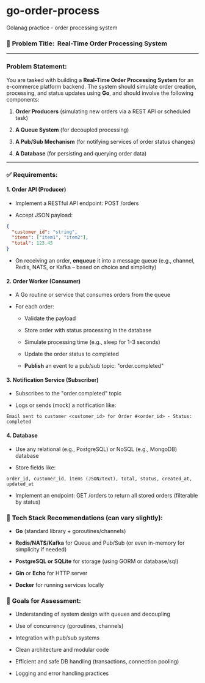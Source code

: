 # go-order-process
Golanag practice - order processing system
### **🧪** **Problem Title:**  **Real-Time Order Processing System**

---
### **Problem Statement:**

You are tasked with building a **Real-Time Order Processing System** for an e-commerce platform backend. The system should simulate order creation, processing, and status updates using **Go**, and should involve the following components:

1. **Order Producers** (simulating new orders via a REST API or scheduled task)
    
2. **A Queue System** (for decoupled processing)
    
3. **A Pub/Sub Mechanism** (for notifying services of order status changes)
    
4. **A Database** (for persisting and querying order data)
    

---

### **✅** **Requirements:**

  #### **1.** **Order API (Producer)**
- Implement a RESTful API endpoint: POST /orders
    
- Accept JSON payload:
```JSON
{
  "customer_id": "string",
  "items": ["item1", "item2"],
  "total": 123.45
}
```
- On receiving an order, **enqueue** it into a message queue (e.g., channel, Redis, NATS, or Kafka – based on choice and simplicity)

#### **2.** **Order Worker (Consumer)**
- A Go routine or service that consumes orders from the queue
    
- For each order:
    
    - Validate the payload
        
    - Store order with status processing in the database
        
    - Simulate processing time (e.g., sleep for 1-3 seconds)
        
    - Update the order status to completed
        
    - **Publish** an event to a pub/sub topic: "order.completed"
#### **3.** **Notification Service (Subscriber)**

- Subscribes to the "order.completed" topic
    
- Logs or sends (mock) a notification like:
```
Email sent to customer <customer_id> for Order #<order_id> - Status: completed
```
#### **4.** **Database**

- Use any relational (e.g., PostgreSQL) or NoSQL (e.g., MongoDB) database
    
- Store fields like:
```
order_id, customer_id, items (JSON/text), total, status, created_at, updated_at
```
- Implement an endpoint: GET /orders to return all stored orders (filterable by status)


### **🧰** **Tech Stack Recommendations (can vary slightly):**

- **Go** (standard library + goroutines/channels)
    
- **Redis/NATS/Kafka** for Queue and Pub/Sub (or even in-memory for simplicity if needed)
    
- **PostgreSQL or SQLite** for storage (using GORM or database/sql)
    
- **Gin** or **Echo** for HTTP server
    
- **Docker** for running services locally

### **🎯** **Goals for Assessment:**

- Understanding of system design with queues and decoupling
    
- Use of concurrency (goroutines, channels)
    
- Integration with pub/sub systems
    
- Clean architecture and modular code
    
- Efficient and safe DB handling (transactions, connection pooling)
    
- Logging and error handling practices